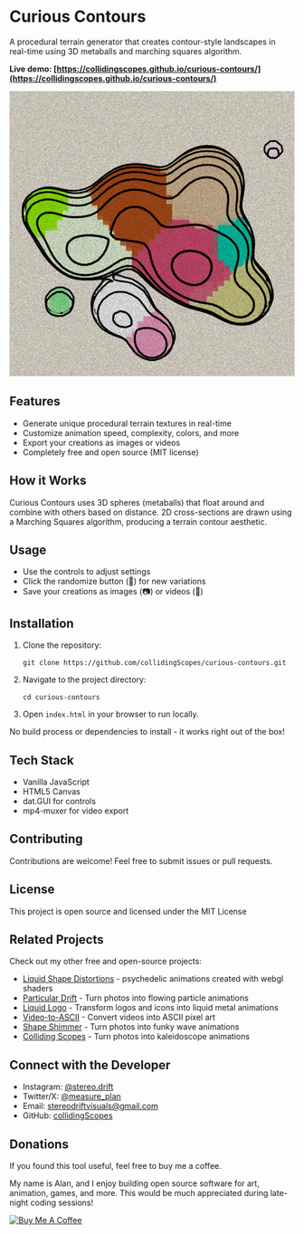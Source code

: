 # Curious Contours

A procedural terrain generator that creates contour-style landscapes in real-time using 3D metaballs and marching squares algorithm.

**Live demo: [https://collidingscopes.github.io/curious-contours/](https://collidingscopes.github.io/curious-contours/)**

<img src="assets/siteOGImage.png">

## Features

- Generate unique procedural terrain textures in real-time
- Customize animation speed, complexity, colors, and more
- Export your creations as images or videos
- Completely free and open source (MIT license)

## How it Works

Curious Contours uses 3D spheres (metaballs) that float around and combine with others based on distance. 2D cross-sections are drawn using a Marching Squares algorithm, producing a terrain contour aesthetic.

## Usage

- Use the controls to adjust settings
- Click the randomize button (🎲) for new variations
- Save your creations as images (📷) or videos (🎥)

## Installation

1. Clone the repository:
   ```
   git clone https://github.com/collidingScopes/curious-contours.git
   ```

2. Navigate to the project directory:
   ```
   cd curious-contours
   ```

3. Open `index.html` in your browser to run locally.

No build process or dependencies to install - it works right out of the box!

## Tech Stack

- Vanilla JavaScript
- HTML5 Canvas
- dat.GUI for controls
- mp4-muxer for video export

## Contributing

Contributions are welcome! Feel free to submit issues or pull requests.

## License

This project is open source and licensed under the MIT License

## Related Projects

Check out my other free and open-source projects:

- [Liquid Shape Distortions](https://collidingScopes.github.io/liquid-shape-distortions) - psychedelic animations created with webgl shaders
- [Particular Drift](https://collidingScopes.github.io/particular-drift) - Turn photos into flowing particle animations
- [Liquid Logo](https://collidingScopes.github.io/liquid-logo) - Transform logos and icons into liquid metal animations
- [Video-to-ASCII](https://collidingScopes.github.io/ascii) - Convert videos into ASCII pixel art
- [Shape Shimmer](https://collidingScopes.github.io/shimmer) - Turn photos into funky wave animations
- [Colliding Scopes](https://collidingScopes.github.io) - Turn photos into kaleidoscope animations

## Connect with the Developer

- Instagram: [@stereo.drift](https://www.instagram.com/stereo.drift/)
- Twitter/X: [@measure_plan](https://x.com/measure_plan)
- Email: [stereodriftvisuals@gmail.com](mailto:stereodriftvisuals@gmail.com)
- GitHub: [collidingScopes](https://github.com/collidingScopes)

## Donations

If you found this tool useful, feel free to buy me a coffee. 

My name is Alan, and I enjoy building open source software for art, animation, games, and more. This would be much appreciated during late-night coding sessions!

[![Buy Me A Coffee](https://www.buymeacoffee.com/assets/img/custom_images/yellow_img.png)](https://www.buymeacoffee.com/stereoDrift)